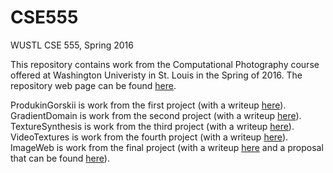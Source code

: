# CSE555
WUSTL CSE 555, Spring 2016

This repository contains work from the Computational Photography course offered at Washington Univeristy in St. Louis in the Spring of 2016. The repository web page can be found <a href="http://bioniconion.github.io/CSE555/">here</a>.

ProdukinGorskii is work from the first project (with a writeup <a href="http://bioniconion.github.io/CSE555/ProkudinGorskii/">here</a>).
GradientDomain is work from the second project (with a writeup <a href="http://bioniconion.github.io/CSE555/GradientDomain/">here</a>).
TextureSynthesis is work from the third project (with a writeup <a href="http://bioniconion.github.io/CSE555/TextureSynthesis/">here</a>).
VideoTextures is work from the fourth project (with a writeup <a href="http://bioniconion.github.io/CSE555/VideoTextures/">here</a>).
ImageWeb is work from the final project (with a writeup <a href="http://bioniconion.github.io/CSE555/ImageWeb/">here</a> and a proposal that can be found <a href="http://bioniconion.github.io/CSE555/ImageWeb/proposal.html">here</a>).
